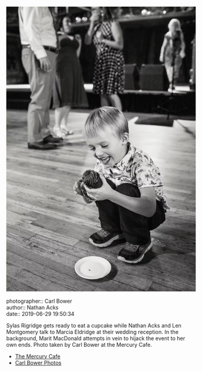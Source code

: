 ![Sylas Rigridge gets ready to eat a cupcake](assets/2019-06-29-set-3-the-reception-70.webp)

photographer:: Carl Bower  
author:: Nathan Acks  
date:: 2019-06-29 19:50:34

Sylas Rigridge gets ready to eat a cupcake while Nathan Acks and Len Montgomery talk to Marcia Eldridge at their wedding reception. In the background, Marit MacDonald attempts in vein to hijack the event to her own ends. Photo taken by Carl Bower at the Mercury Cafe.

* [The Mercury Cafe](http://mercurycafe.com)
* [Carl Bower Photos](https://carlbowerphotos.com)
